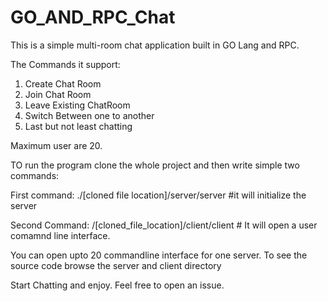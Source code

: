 # GO_AND_RPC_Chat
This is a simple multi-room chat application built in GO Lang and RPC.

The Commands it support:
1. Create Chat Room
2. Join Chat Room
3. Leave Existing ChatRoom
4. Switch Between one to another
5. Last but not least chatting

Maximum user are 20.

TO run the program clone the whole project and then write simple two commands:

First command: 
./[cloned file location]/server/server                    #it will initialize the server

Second Command:
/[cloned_file_location]/client/client                     # It will open a user comamnd line interface.

You can open upto 20 commandline interface for one server. To see the source code browse the server and client directory

Start Chatting and enjoy. Feel free to open an issue.
